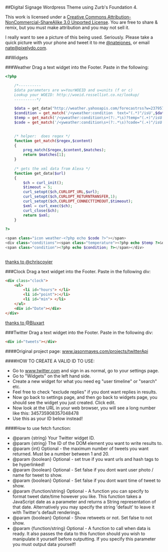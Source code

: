 ##Digital Signage Wordpress Theme using Zurb's Foundation 4.

This work is licensed under a [Creative Commons Attribution-NonCommercial-ShareAlike 3.0 Unported License](http://creativecommons.org/licenses/by-nc/3.0/).
You are free to share & remix, but you must make attribution and you may not sell it.

I really want to see a picture of this being used. Seriously. Please take a quick picture with your phone and tweet it to me [@natejones](https://twitter.com/natejones), or email [nate@pixelydo.com](mailto:nate@pixelydo.com).


##Widgets

###Weather
Drag a text widget into the Footer. Paste in the following:
```php
<?php

	/*----------
	$data parameters are w=YourWOEID and u=units (f or c)
	Lookup your WOEID: http://woeid.rosselliot.co.nz/lookup/
	----------*/

	$data = get_data("http://weather.yahooapis.com/forecastrss?w=2379574&u=f");
	$condition = get_match('/<yweather:condition  text="(.*)"/isU',$data);
	$temp = get_match('/<yweather:condition\s+(?:.*\s)?temp="(.+)"/isU',$data);
	$code = get_match('/<yweather:condition\s+(?:.*\s)?code="(.+)"/isU',$data);

	
	/* helper:  does regex */  
	function get_match($regex,$content)  
	{  
		preg_match($regex,$content,$matches);  
		return $matches[1];  
	}
	
	/* gets the xml data from Alexa */
	function get_data($url)
	{
		$ch = curl_init();
		$timeout = 5;
		curl_setopt($ch,CURLOPT_URL,$url);
		curl_setopt($ch,CURLOPT_RETURNTRANSFER,1);
		curl_setopt($ch,CURLOPT_CONNECTTIMEOUT,$timeout);
		$xml = curl_exec($ch);
		curl_close($ch);
		return $xml;
	}
	
?>

<span class="icon weather-<?php echo $code ?>"></span>
<div class="conditions"><span class="temperature"><?php echo $temp ?>&deg;</span>
<span class="condition"><?php echo $condition; ?></span></div>
	
```
[thanks to @chriscoyier](http://css-tricks.com/using-weather-data-to-change-your-websites-apperance-through-php-and-css/)


###Clock
Drag a text widget into the Footer. Paste in the following div:

```html
<div class="clock">
	<ul>
		<li id="hours"> </li>
		<li id="point">:</li>
		<li id="min"> </li>
	</ul>
	<div id="Date"></div>
</div>
```
[thanks to @Bluxart](http://www.alessioatzeni.com/blog/css3-digital-clock-with-jquery)


###Twitter
Drag a text widget into the Footer. Paste in the following div:
```html
<div id="tweets"></div>
```
####Original project page: www.jasonmayes.com/projects/twitterApi

####HOW TO CREATE A VALID ID TO USE:
* Go to www.twitter.com and sign in as normal, go to your settings page.
* Go to "Widgets" on the left hand side.
* Create a new widget for what you need eg "user timeline" or "search" etc. 
* Feel free to check "exclude replies" if you dont want replies in results.
* Now go back to settings page, and then go back to widgets page, you should see the widget you just created. Click edit.
* Now look at the URL in your web browser, you will see a long number like this: 345735908357048478
* Use this as your ID below instead!

####How to use fetch function:
* @param {string} Your Twitter widget ID.
* @param {string} The ID of the DOM element you want to write results to. 
* @param {int} Optional - the maximum number of tweets you want returned. Must be a number between 1 and 20.
* @param {boolean} Optional - set true if you want urls and hash tags to be hyperlinked!
* @param {boolean} Optional - Set false if you dont want user photo / name for tweet to show.
* @param {boolean} Optional - Set false if you dont want time of tweet to show.
* @param {function/string} Optional - A function you can specify to format tweet date/time however you like. This function takes a JavaScript date as a parameter and returns a String representation of that date. Alternatively you may specify the string 'default' to leave it with Twitter's default renderings.
* @param {boolean} Optional - Show retweets or not. Set false to not show.
* @param {function/string} Optional - A function to call when data is ready. It also passes the data to this function should you wish to manipulate it yourself before outputting. If you specify this parameter you  must output data yourself!